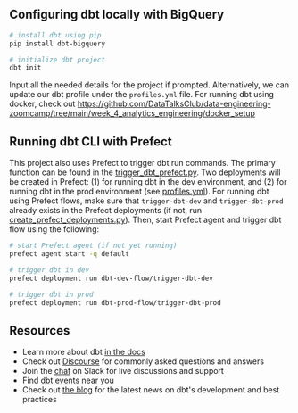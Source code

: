 ## Configuring dbt locally with BigQuery

```bash
# install dbt using pip
pip install dbt-bigquery

# initialize dbt project
dbt init
```

Input all the needed details for the project if prompted. Alternatively, we can update our dbt profile under the `profiles.yml` file. For running dbt using docker, check out https://github.com/DataTalksClub/data-engineering-zoomcamp/tree/main/week_4_analytics_engineering/docker_setup

## Running dbt CLI with Prefect
This project also uses Prefect to trigger dbt run commands. The primary function can be found in the [trigger_dbt_prefect.py](https://github.com/dherzey/bechdel-movies-project/blob/main/dbt/trigger_dbt_prefect.py). Two deployments will be created in Prefect: (1) for running dbt in the dev environment, and (2) for running dbt in the prod environment (see [profiles.yml](https://github.com/dherzey/bechdel-movies-project/blob/main/dbt/profiles.yml)). For running dbt using Prefect flows, make sure that `trigger-dbt-dev` and `trigger-dbt-prod` already exists in the Prefect deployments (if not, run [create_prefect_deployments.py](https://github.com/dherzey/bechdel-movies-project/blob/main/etl/create_prefect_deployments.py)). Then, start Prefect agent and trigger dbt flow using the following:

```bash
# start Prefect agent (if not yet running)
prefect agent start -q default

# trigger dbt in dev
prefect deployment run dbt-dev-flow/trigger-dbt-dev

# trigger dbt in prod
prefect deployment run dbt-prod-flow/trigger-dbt-prod
```

## Resources
- Learn more about dbt [in the docs](https://docs.getdbt.com/docs/introduction)
- Check out [Discourse](https://discourse.getdbt.com/) for commonly asked questions and answers
- Join the [chat](https://community.getdbt.com/) on Slack for live discussions and support
- Find [dbt events](https://events.getdbt.com) near you
- Check out [the blog](https://blog.getdbt.com/) for the latest news on dbt's development and best practices
